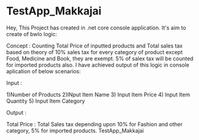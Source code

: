 # TestApp_Makkajai
Hey, This Project has created in .net core console application. It's aim to create of bwlo logic:

Concept : Counting Total Price of inputted products and Total sales tax based on theory of 10% sales tax for every category of product except Food, Medicine and Book, they are exempt. 
5% of salex tax will be counted for imported products also.
I have achieved output of this logic in console aplication of below scenarios:

Input : 

1)Number of Products 
2)INput Item Name
3) Input Item Price
4) Input Item Quantity
5) Input Item Category

Output :

Total Price :
Total Sales tax depending upon 10% for Fashion and other category, 5% for imported products.
TestApp_Makkajai
